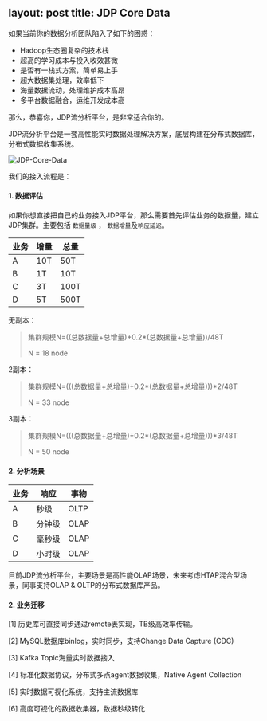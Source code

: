 layout: post
title: JDP Core Data
---

如果当前你的数据分析团队陷入了如下的困惑：

- Hadoop生态圈复杂的技术栈
- 超高的学习成本与投入收效甚微
- 是否有一栈式方案，简单易上手
- 超大数据集处理，效率低下
- 海量数据流动，处理维护成本高昂
- 多平台数据融合，运维开发成本高

那么，恭喜你，JDP流分析平台，是非常适合你的。

JDP流分析平台是一套高性能实时数据处理解决方案，底层构建在分布式数据库，分布式数据收集系统。

![JDP-Core-Data](http://www.fusionlab.cn/zh-cn/page/img/JDP-Core-Data.png)

我们的接入流程是：

#### 1. 数据评估

如果你想直接把自己的业务接入JDP平台，那么需要首先评估业务的数据量，建立JDP集群。主要包括 `数据量级` ， `数据增量`及`响应延迟`。

业务 | 增量  | 总量
--- | ---   | ---
A   | 10T   | 50T
B   | 1T    | 10T
C   | 3T    | 100T
D   | 5T    | 500T

无副本：

> 集群规模N=((总数据量+总增量)+0.2*(总数据量+总增量))/48T
> 
> N = 18 node

2副本：

> 集群规模N=(((总数据量+总增量)+0.2*(总数据量+总增量)))*2/48T
> 
> N = 33 node

3副本：

> 集群规模N=(((总数据量+总增量)+0.2*(总数据量+总增量)))*3/48T
> 
> N = 50 node

#### 2. 分析场景

业务  | 响应  | 事物
---  | ---   | ---
A    | 秒级  | OLTP
B    | 分钟级 | OLAP
C    | 毫秒级 | OLAP
D    | 小时级 | OLAP

目前JDP流分析平台，主要场景是高性能OLAP场景，未来考虑HTAP混合型场景，同事支持OLAP & OLTP的分布式数据库产品。

#### 2. 业务迁移

[1] 历史库可直接同步通过remote表实现，TB级高效率传输。

[2] MySQL数据库binlog，实时同步，支持Change Data Capture (CDC)

[3] Kafka Topic海量实时数据接入

[4] 标准化数据协议，分布式多点agent数据收集，Native Agent Collection

[5] 实时数据可视化系统，支持主流数据库

[6] 高度可视化的数据收集器，数据秒级转化

